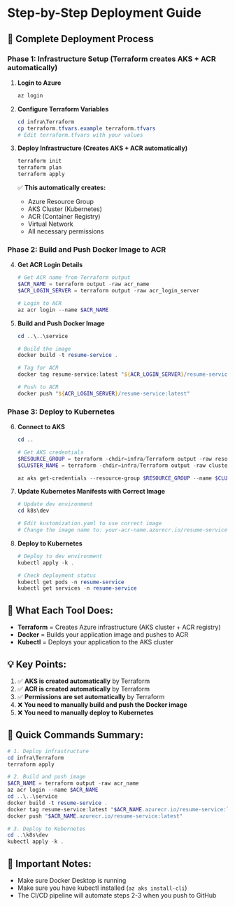 # Step-by-Step Deployment Guide

## 🚀 Complete Deployment Process

### **Phase 1: Infrastructure Setup (Terraform creates AKS + ACR automatically)**

1. **Login to Azure**
   ```powershell
   az login
   ```

2. **Configure Terraform Variables**
   ```powershell
   cd infra\Terraform
   cp terraform.tfvars.example terraform.tfvars
   # Edit terraform.tfvars with your values
   ```

3. **Deploy Infrastructure (Creates AKS + ACR automatically)**
   ```powershell
   terraform init
   terraform plan
   terraform apply
   ```
   ✅ **This automatically creates:**
   - Azure Resource Group
   - AKS Cluster (Kubernetes)
   - ACR (Container Registry)
   - Virtual Network
   - All necessary permissions

### **Phase 2: Build and Push Docker Image to ACR**

4. **Get ACR Login Details**
   ```powershell
   # Get ACR name from Terraform output
   $ACR_NAME = terraform output -raw acr_name
   $ACR_LOGIN_SERVER = terraform output -raw acr_login_server
   
   # Login to ACR
   az acr login --name $ACR_NAME
   ```

5. **Build and Push Docker Image**
   ```powershell
   cd ..\..\service
   
   # Build the image
   docker build -t resume-service .
   
   # Tag for ACR
   docker tag resume-service:latest "${ACR_LOGIN_SERVER}/resume-service:latest"
   
   # Push to ACR
   docker push "${ACR_LOGIN_SERVER}/resume-service:latest"
   ```

### **Phase 3: Deploy to Kubernetes**

6. **Connect to AKS**
   ```powershell
   cd ..
   
   # Get AKS credentials
   $RESOURCE_GROUP = terraform -chdir=infra/Terraform output -raw resource_group_name
   $CLUSTER_NAME = terraform -chdir=infra/Terraform output -raw cluster_name
   
   az aks get-credentials --resource-group $RESOURCE_GROUP --name $CLUSTER_NAME
   ```

7. **Update Kubernetes Manifests with Correct Image**
   ```powershell
   # Update dev environment
   cd k8s\dev
   
   # Edit kustomization.yaml to use correct image
   # Change the image name to: your-acr-name.azurecr.io/resume-service:latest
   ```

8. **Deploy to Kubernetes**
   ```powershell
   # Deploy to dev environment
   kubectl apply -k .
   
   # Check deployment status
   kubectl get pods -n resume-service
   kubectl get services -n resume-service
   ```

## 🔧 **What Each Tool Does:**

- **Terraform** = Creates Azure infrastructure (AKS cluster + ACR registry)
- **Docker** = Builds your application image and pushes to ACR
- **Kubectl** = Deploys your application to the AKS cluster

## 💡 **Key Points:**

1. ✅ **AKS is created automatically** by Terraform
2. ✅ **ACR is created automatically** by Terraform  
3. ✅ **Permissions are set automatically** by Terraform
4. ❌ **You need to manually build and push the Docker image**
5. ❌ **You need to manually deploy to Kubernetes**

## 🎯 **Quick Commands Summary:**

```powershell
# 1. Deploy infrastructure
cd infra\Terraform
terraform apply

# 2. Build and push image
$ACR_NAME = terraform output -raw acr_name
az acr login --name $ACR_NAME
cd ..\..\service
docker build -t resume-service .
docker tag resume-service:latest "$ACR_NAME.azurecr.io/resume-service:latest"
docker push "$ACR_NAME.azurecr.io/resume-service:latest"

# 3. Deploy to Kubernetes
cd ..\k8s\dev
kubectl apply -k .
```

## 🚨 **Important Notes:**

- Make sure Docker Desktop is running
- Make sure you have kubectl installed (`az aks install-cli`)
- The CI/CD pipeline will automate steps 2-3 when you push to GitHub
